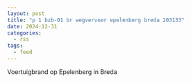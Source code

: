 ```yaml
---
layout: post
title: "p 1 bzb-01 br wegvervoer epelenberg breda 203133"
date: 2024-12-31
categories: 
  - rss
tags: 
  - feed
---
```


Voertuigbrand op Epelenberg in Breda
